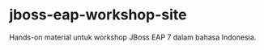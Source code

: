 jboss-eap-workshop-site
=======================

Hands-on material untuk workshop JBoss EAP 7 dalam bahasa Indonesia.
